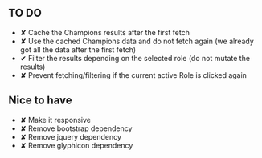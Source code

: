 ## TO DO
* ✘ Cache the Champions results after the first fetch
* ✘ Use the cached Champions data and do not fetch again (we already got all the data after the first fetch)
* ✔ Filter the results depending on the selected role (do not mutate the results)
* ✘ Prevent fetching/filtering if the current active Role is clicked again

## Nice to have
* ✘ Make it responsive
* ✘ Remove bootstrap dependency
* ✘ Remove jquery dependency
* ✘ Remove glyphicon dependency
